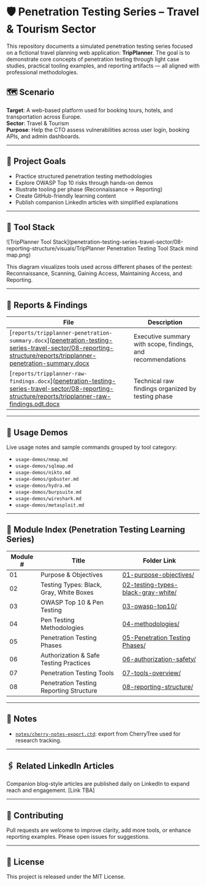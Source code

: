 # 🛡️ Penetration Testing Series – Travel & Tourism Sector

This repository documents a simulated penetration testing series focused on a fictional travel planning web application: **TripPlanner**. The goal is to demonstrate core concepts of penetration testing through light case studies, practical tooling examples, and reporting artifacts — all aligned with professional methodologies.

## 🗺️ Scenario

**Target**: A web-based platform used for booking tours, hotels, and transportation across Europe.  
**Sector**: Travel & Tourism  
**Purpose**: Help the CTO assess vulnerabilities across user login, booking APIs, and admin dashboards.

---

## 🎯 Project Goals

- Practice structured penetration testing methodologies
- Explore OWASP Top 10 risks through hands-on demos
- Illustrate tooling per phase (Reconnaissance → Reporting)
- Create GitHub-friendly learning content
- Publish companion LinkedIn articles with simplified explanations

---

## 🧰 Tool Stack

![TripPlanner Tool Stack](penetration-testing-series-travel-sector/08-reporting-structure/visuals/TripPlanner Penetration Testing Tool Stack mind map.png)

This diagram visualizes tools used across different phases of the pentest: Reconnaissance, Scanning, Gaining Access, Maintaining Access, and Reporting.

---

## 📁 Reports & Findings

| File | Description |
|------|-------------|
| [`reports/tripplanner-penetration-summary.docx`]([penetration-testing-series-travel-sector/08-reporting-structure/reports/tripplanner-penetration-summary.docx](https://github.com/wis-beau/penetration-testing-series-travel-sector/blob/main/penetration-testing-series-travel-sector/08-reporting-structure/reports/tripplanner-penetration-summary.md) | Executive summary with scope, findings, and recommendations |
| [`reports/tripplanner-raw-findings.docx`]([penetration-testing-series-travel-sector/08-reporting-structure/reports/tripplanner-raw-findings.odt.docx](https://github.com/wis-beau/penetration-testing-series-travel-sector/blob/main/penetration-testing-series-travel-sector/08-reporting-structure/reports/tripplanner-raw-findings.md) | Technical raw findings organized by testing phase |

---

## 🚀 Usage Demos

Live usage notes and sample commands grouped by tool category:

- `usage-demos/nmap.md`
- `usage-demos/sqlmap.md`
- `usage-demos/nikto.md`
- `usage-demos/gobuster.md`
- `usage-demos/hydra.md`
- `usage-demos/burpsuite.md`
- `usage-demos/wireshark.md`
- `usage-demos/metasploit.md`

---

## 📂 Module Index (Penetration Testing Learning Series)

| Module # | Title                                      | Folder Link |
|----------|---------------------------------------------|-------------|
| 01       | Purpose & Objectives                        | [01-purpose-objectives/](penetration-testing-series-travel-sector/01-purpose-objectives) |
| 02       | Testing Types: Black, Gray, White Boxes     | [02-testing-types-black-gray-white/](penetration-testing-series-travel-sector/02-testing-types-black-gray-white) |
| 03       | OWASP Top 10 & Pen Testing                  | [03-owasp-top10/](penetration-testing-series-travel-sector/03-owasp-top10-and-pentesting) |
| 04       | Pen Testing Methodologies                   | [04-methodologies/](penetration-testing-series-travel-sector/04-pen-testing-methodologies) |
| 05       | Penetration Testing Phases                  | [05-Penetration Testing Phases/](https://github.com/wis-beau/penetration-testing-series-travel-sector/tree/main/penetration-testing-series-travel-sector/5%20Pen%20Testing%20Phases) |
| 06       | Authorization & Safe Testing Practices      | [06-authorization-safety/](penetration-testing-series-travel-sector/06-authorization-safe-testing) |
| 07       | Penetration Testing Tools                   | [07-tools-overview/](penetration-testing-series-travel-sector/07-pen-testing-tools) |
| 08       | Penetration Testing Reporting Structure     | [08-reporting-structure/](https://github.com/wis-beau/penetration-testing-series-travel-sector/tree/main/penetration-testing-series-travel-sector/08-reporting-structure) |

---

## 🧠 Notes

- [`notes/cherry-notes-export.ctd`](penetration-testing-series-travel-sector/07-pen-testing-tools/usage-demos/cherrytree-notes.md.txt): export from CherryTree used for research tracking.

---

## 🖇️ Related LinkedIn Articles

Companion blog-style articles are published daily on LinkedIn to expand reach and engagement. [Link TBA]

---

## 🤝 Contributing

Pull requests are welcome to improve clarity, add more tools, or enhance reporting examples. Please open issues for suggestions.

---

## 📜 License

This project is released under the MIT License.
